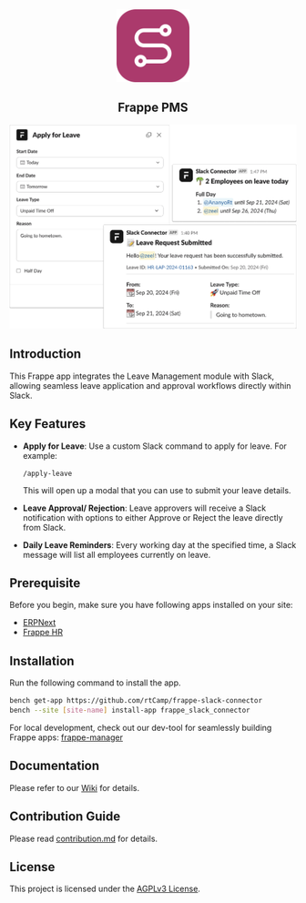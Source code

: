 <div align="center">
<img src="logo.png" height="128" alt="Frappe HR Logo">
<h2>Frappe PMS</h2>
<img src="app-feat.png" alt="Frappe HR Logo">
</div>

## Introduction

This Frappe app integrates the Leave Management module with Slack, allowing seamless leave application and approval workflows directly within Slack.

## Key Features

- **Apply for Leave**: Use a custom Slack command to apply for leave. For example:
   ```
   /apply-leave
   ```
   This will open up a modal that you can use to submit your leave details.

- **Leave Approval/ Rejection**: Leave approvers will receive a Slack notification with options to either Approve or Reject the leave directly from Slack.

- **Daily Leave Reminders**: Every working day at the specified time, a Slack message will list all employees currently on leave.

## Prerequisite

Before you begin, make sure you have following apps installed on your site:

- [ERPNext](https://github.com/frappe/erpnext)
- [Frappe HR](https://github.com/frappe/hrms)

## Installation

Run the following command to install the app.

```bash
bench get-app https://github.com/rtCamp/frappe-slack-connector
bench --site [site-name] install-app frappe_slack_connector
```

For local development, check out our dev-tool for seamlessly building Frappe apps: [frappe-manager](https://github.com/rtCamp/Frappe-Manager)


## Documentation

Please refer to our [Wiki](https://github.com/rtCamp/frappe-slack-connector/wiki) for details.

## Contribution Guide

Please read [contribution.md](./CONTRIBUTING.md) for details.

## License

This project is licensed under the [AGPLv3 License](license.txt).
